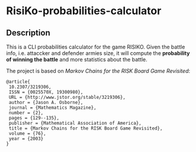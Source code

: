 # RisiKo-probabilities-calculator

## Description

This is a CLI probabilities calculator for the game RISIKO. Given the battle info, i.e. attaccker and defender armies size, it will compute the **probability of winning the battle** and more statistics about the battle.

The project is based on *Markov Chains for the RISK Board Game Revisited*:
 ```
@article{
  10.2307/3219306,
  ISSN = {0025570X, 19300980},
  URL = {http://www.jstor.org/stable/3219306},
  author = {Jason A. Osborne},
  journal = {Mathematics Magazine},
  number = {2},
  pages = {129--135},
  publisher = {Mathematical Association of America},
  title = {Markov Chains for the RISK Board Game Revisited},
  volume = {76},
  year = {2003}
}
 ``` 
